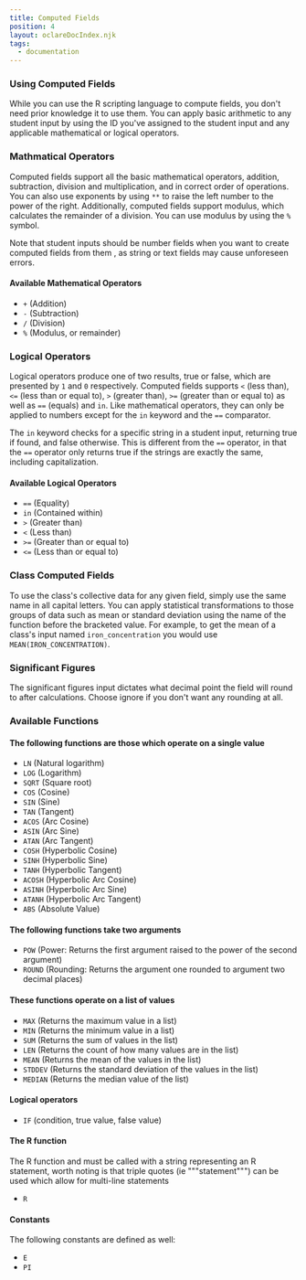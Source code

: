 ```yaml
---
title: Computed Fields
position: 4
layout: oclareDocIndex.njk
tags:
  - documentation
---
```

### Using Computed Fields

While you can use the R scripting language to compute fields, you don't need prior knowledge it to use them. You can apply basic arithmetic to any student input by using the ID you've assigned to the student input and any applicable mathematical or logical operators.

### Mathmatical Operators

Computed fields support all the basic mathematical operators, addition, subtraction, division and multiplication, and in correct order of operations. You can also use exponents by using `**` to raise the left number to the power of the right. Additionally, computed fields support modulus, which calculates the remainder of a division. You can use modulus by using the `%` symbol.

Note that student inputs should be number fields when you want to create computed fields from them , as string or text fields may cause unforeseen errors.

#### Available Mathematical Operators

* `+` (Addition)
* `-` (Subtraction)
* `/` (Division)
* `%` (Modulus, or remainder)

### Logical Operators

Logical operators produce one of two results, true or false, which are presented by `1` and `0` respectively. Computed fields supports `<` (less than), `<=` (less than or equal to), `>` (greater than), `>=` (greater than or equal to) as well as `==` (equals) and `in`. Like mathematical operators, they can only be applied to numbers except for the `in` keyword and the `==` comparator.

The `in` keyword checks for a specific string in a student input, returning true if found, and false otherwise. This is different from the `==` operator, in that the `==` operator only returns true if the strings are exactly the same, including capitalization.

#### Available Logical Operators

* `==` (Equality)
* `in` (Contained within)
* `>` (Greater than)
* `<` (Less than)
* `>=` (Greater than or equal to)
* `<=` (Less than or equal to)

### Class Computed Fields

To use the class's collective data for any given field, simply use the same name in all capital letters. You can apply statistical transformations to those groups of data such as mean or standard deviation using the name of the function before the bracketed value. For example, to get the mean of a class's input named `iron_concentration` you would use `MEAN(IRON_CONCENTRATION)`.

### Significant Figures

The significant figures input dictates what decimal point the field will round to after calculations. Choose ignore if you don't want any rounding at all.

### Available Functions

#### The following functions are those which operate on a single value

* `LN` (Natural logarithm)
* `LOG` (Logarithm)
* `SQRT` (Square root)
* `COS` (Cosine)
* `SIN` (Sine)
* `TAN` (Tangent)
* `ACOS` (Arc Cosine)
* `ASIN` (Arc Sine)
* `ATAN` (Arc Tangent)
* `COSH` (Hyperbolic Cosine)
* `SINH` (Hyperbolic Sine)
* `TANH` (Hyperbolic Tangent)
* `ACOSH` (Hyperbolic Arc Cosine)
* `ASINH` (Hyperbolic Arc Sine)
* `ATANH` (Hyperbolic Arc Tangent)
* `ABS` (Absolute Value)

#### The following functions take two arguments

* `POW` (Power: Returns the first argument raised to the power of the second argument)
* `ROUND` (Rounding: Returns the argument one rounded to argument two decimal places)

#### These functions operate on a list of values

* `MAX` (Returns the maximum value in a list)
* `MIN` (Returns the minimum value in a list)
* `SUM` (Returns the sum of values in the list)
* `LEN` (Returns the count of how many values are in the list)
* `MEAN` (Returns the mean of the values in the list)
* `STDDEV` (Returns the standard deviation of the values in the list)
* `MEDIAN` (Returns the median value of the list)

#### Logical operators

* `IF` (condition, true value, false value) 

#### The R function

The R function and must be called with a string representing an R statement, worth noting is that triple quotes (ie """statement""") can be used which allow for multi-line statements

* `R`

#### Constants

The following constants are defined as well:

* `E`
* `PI`